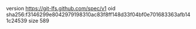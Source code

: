 version https://git-lfs.github.com/spec/v1
oid sha256:f3146299e8042979198310ac83f8ff148d33f04bf0e701683363afb141c24539
size 589
